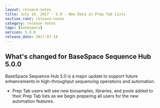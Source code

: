 ```yaml
---
layout: release-notes
title: July 19, 2017 - 5.0 - New Data in Prep Tab Lists
section_root: release-notes
category: release notes
tags: [basespace]
version: 5.0.0
release_date: 2017-07-19
---
```


## What's changed for BaseSpace Sequence Hub 5.0.0
	
BaseSpace Sequence Hub 5.0 is a major update to support future enhancements in high-throughput sequencing operations and automation.
- Prep Tab users will see new biosamples, libraries, and pools added to their Prep Tab lists as we begin preparing all users for the new automation features.
